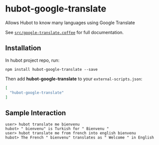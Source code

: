# hubot-google-translate

Allows Hubot to know many languages using Google Translate

See [`src/google-translate.coffee`](src/google-translate.coffee) for full documentation.

## Installation

In hubot project repo, run:

`npm install hubot-google-translate --save`

Then add **hubot-google-translate** to your `external-scripts.json`:

```json
[
  "hubot-google-translate"
]
```

## Sample Interaction

```
user> hubot translate me bienvenu
hubot> " bienvenu" is Turkish for " Bienvenu "
user> hubot translate me from french into english bienvenu
hubot> The French " bienvenu" translates as " Welcome " in English
```
